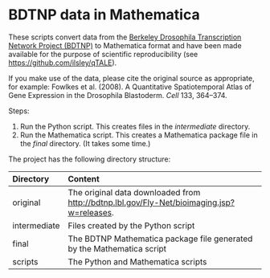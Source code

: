 # BDTNP data in Mathematica 

These scripts convert data from the [Berkeley Drosophila Transcription Network Project (BDTNP)](http://bdtnp.lbl.gov/Fly-Net/bioimaging.jsp?w=summary) to Mathematica format and have been made available for the purpose of scientific reproducibility (see https://github.com/ilsley/qTALE).

If you make use of the data, please cite the original source as appropriate, for example: Fowlkes et al. (2008). A Quantitative Spatiotemporal Atlas of Gene Expression in the Drosophila Blastoderm. _Cell_ 133, 364–374.

Steps:

1. Run the Python script. This creates files in the *intermediate* directory.
2. Run the Mathematica script. This creates a Mathematica package file in the *final* directory. (It takes some time.)

The project has the following directory structure:

| Directory     | Content     |
|:------------- |:------------|
| original      | The original data downloaded from http://bdtnp.lbl.gov/Fly-Net/bioimaging.jsp?w=releases. |
| intermediate  | Files created by the Python script |
| final         | The BDTNP Mathematica package file generated by the Mathematica script |
| scripts       | The Python and Mathematica scripts | 


